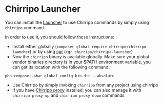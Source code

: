 # Chirripo Launcher

You can install the [Launcher](https://packagist.org/packages/chirripo/chirripo-launcher) to use Chirripo commands by simply using `chirripo` command.

In order to use it, you should follow these instructions:

- Install either globally (`composer global require chirripo/chirripo-launcher`) or by using [cgr](https://packagist.org/packages/consolidation/cgr) (`cgr chirripo/chirripo-launcher`)
- Now the `chirripo` binary is available globally. Make sure your global vendor binaries directory is in your $PATH environment variable, you can get its location with the following command:

```
php composer.phar global config bin-dir --absolute
```

- Use Chirripo by simply invoking `chirripo` from any project using chirripo
- If you have [Chirripo proxy](https://packagist.org/packages/chirripo/chirripo-proxy) installed; you can also manage it with `chirripo proxy-up` and `chirripo proxy-down` commands
